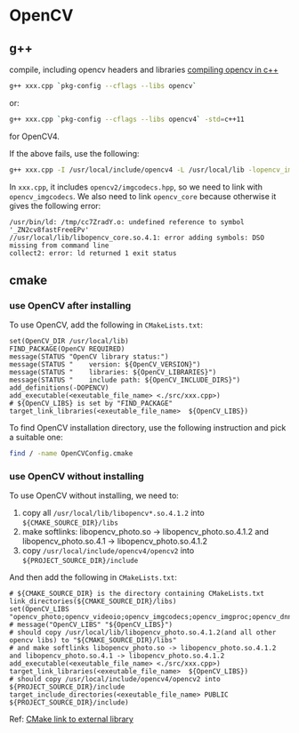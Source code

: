 # OpenCV

## g++
compile, including opencv headers and libraries
[compiling opencv in c++](https://stackoverflow.com/questions/9094941/compiling-opencv-in-c)
```sh
g++ xxx.cpp `pkg-config --cflags --libs opencv`
```
or:
```sh
g++ xxx.cpp `pkg-config --cflags --libs opencv4` -std=c++11
```
for OpenCV4.

If the above fails, use the following:
```sh
g++ xxx.cpp -I /usr/local/include/opencv4 -L /usr/local/lib -lopencv_imgcodecs -lopencv_core -std=c++11
```

In `xxx.cpp`, it includes `opencv2/imgcodecs.hpp`, so we need to link with `opencv_imgcodecs`.
We also need to link `opencv_core` because otherwise it gives the following error:
```
/usr/bin/ld: /tmp/cc7ZradY.o: undefined reference to symbol '_ZN2cv8fastFreeEPv'
//usr/local/lib/libopencv_core.so.4.1: error adding symbols: DSO missing from command line
collect2: error: ld returned 1 exit status
```

## cmake
### use OpenCV after installing
To use OpenCV, add the following in `CMakeLists.txt`:
```
set(OpenCV_DIR /usr/local/lib)
FIND_PACKAGE(OpenCV REQUIRED)
message(STATUS "OpenCV library status:")
message(STATUS "    version: ${OpenCV_VERSION}")
message(STATUS "    libraries: ${OpenCV_LIBRARIES}")
message(STATUS "    include path: ${OpenCV_INCLUDE_DIRS}")
add_definitions(-DOPENCV)
add_executable(<exeutable_file_name> <./src/xxx.cpp>)
# ${OpenCV_LIBS} is set by "FIND_PACKAGE"
target_link_libraries(<exeutable_file_name>  ${OpenCV_LIBS})
```
To find OpenCV installation directory, use the following instruction and pick a suitable one:
```sh
find / -name OpenCVConfig.cmake
```

### use OpenCV without installing
To use OpenCV without installing, we need to:
1. copy all `/usr/local/lib/libopencv*.so.4.1.2` into `${CMAKE_SOURCE_DIR}/libs`
2. make softlinks: libopencv_photo.so -> libopencv_photo.so.4.1.2 and libopencv_photo.so.4.1 -> libopencv_photo.so.4.1.2
3. copy `/usr/local/include/opencv4/opencv2` into `${PROJECT_SOURCE_DIR}/include`

And then add the following in `CMakeLists.txt`:
```
# ${CMAKE_SOURCE_DIR} is the directory containing CMakeLists.txt
link_directories(${CMAKE_SOURCE_DIR}/libs)
set(OpenCV_LIBS "opencv_photo;opencv_videoio;opencv_imgcodecs;opencv_imgproc;opencv_dnn;opencv_calib3d;opencv_stitching;opencv_core;opencv_features2d;opencv_ml;opencv_video;opencv_flann;opencv_objdetect;opencv_highgui;opencv_gapi;opencv_superres;opencv_img_hash;opencv_bgsegm;opencv_line_descriptor;opencv_tracking;opencv_datasets;opencv_xobjdetect;opencv_face;opencv_quality;opencv_hdf;opencv_text;opencv_bioinspired;opencv_xfeatures2d;opencv_xphoto;opencv_rgbd;opencv_ximgproc;opencv_surface_matching;opencv_fuzzy;opencv_stereo;opencv_freetype;opencv_dnn_objdetect;opencv_shape;opencv_reg;opencv_hfs;opencv_videostab;opencv_saliency;opencv_dpm;opencv_structured_light;opencv_optflow;opencv_dnn_superres;opencv_aruco;opencv_sfm;opencv_plot;opencv_phase_unwrapping;opencv_ccalib")
# message("OpenCV_LIBS" "${OpenCV_LIBS}")
# should copy /usr/local/lib/libopencv_photo.so.4.1.2(and all other opencv libs) to "${CMAKE_SOURCE_DIR}/libs"
# and make softlinks libopencv_photo.so -> libopencv_photo.so.4.1.2 and libopencv_photo.so.4.1 -> libopencv_photo.so.4.1.2
add_executable(<exeutable_file_name> <./src/xxx.cpp>)
target_link_libraries(<exeutable_file_name>  ${OpenCV_LIBS})
# should copy /usr/local/include/opencv4/opencv2 into ${PROJECT_SOURCE_DIR}/include
target_include_directories(<exeutable_file_name> PUBLIC ${PROJECT_SOURCE_DIR}/include)
```

Ref: [CMake link to external library](https://stackoverflow.com/questions/8774593/cmake-link-to-external-library)
